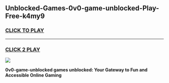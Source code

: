 
## Unblocked-Games-0v0-game-unblocked-Play-Free-k4my9
<h3>
<a href="https://premium76.site?title=0v0-game-unblocked&ref=18A1">CLICK TO PLAY</a></h3>
<hr>

<h3>
<a href="https://premium76.site?title=0v0-game-unblocked&ref=18A1">CLICK 2 PLAY</a>
  
</h3>

<a href="https://premium76.site?title=0v0-game-unblocked&ref=18A1"><img src="https://clearcache.store/games.png"></a>


**0v0-game-unblocked games unblocked: Your Gateway to Fun and Accessible Online Gaming**
